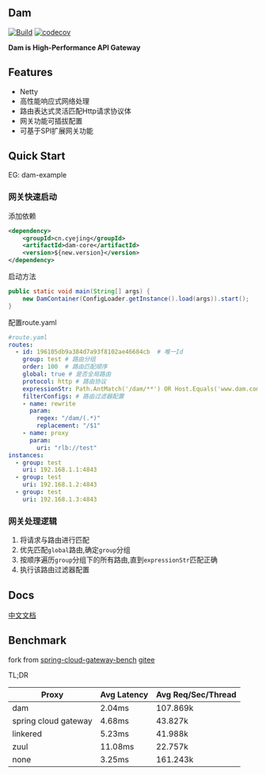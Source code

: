 ## Dam
[![Build](https://github.com/plus-all/dam/actions/workflows/ci.yml/badge.svg)](https://github.com/plus-all/dam/actions/workflows/ci.yml)
[![codecov](https://codecov.io/gh/plus-all/dam/branch/master/graph/badge.svg?token=MLU4076I9A)](https://codecov.io/gh/plus-all/dam)

**Dam is High-Performance API Gateway**

## Features
* Netty
* 高性能响应式网络处理
* 路由表达式灵活匹配Http请求协议体
* 网关功能可插拔配置  
* 可基于SPI扩展网关功能

## Quick Start
EG: dam-example
### 网关快速启动
添加依赖
```xml
<dependency>
    <groupId>cn.cyejing</groupId>
    <artifactId>dam-core</artifactId>
    <version>${new.version}</version>
</dependency>
```
启动方法
```java
public static void main(String[] args) {
    new DamContainer(ConfigLoader.getInstance().load(args)).start();
}
```
配置route.yaml
```yaml
#route.yaml
routes:
  - id: 196105db9a384d7a93f8102ae46684cb  # 唯一Id
    group: test # 路由分组
    order: 100  # 路由匹配顺序
    global: true # 是否全局路由
    protocol: http # 路由协议
    expressionStr: Path.AntMatch('/dam/**') OR Host.Equals('www.dam.com') # 路由匹配表达式
    filterConfigs: # 路由过滤器配置
    - name: rewrite
      param:
        regex: "/dam/(.*)"
        replacement: "/$1"
    - name: proxy
      param:
        uri: "rlb://test"
instances:
  - group: test
    uri: 192.168.1.1:4843 
  - group: test
    uri: 192.168.1.2:4843
  - group: test
    uri: 192.168.1.3:4843 
```

### 网关处理逻辑
1. 将请求与路由进行匹配
2. 优先匹配``global``路由,确定``group``分组
3. 按顺序遍历``group``分组下的所有路由,直到``expressionStr``匹配正确
4. 执行该路由过滤器配置

## Docs

[中文文档](docs/cn/README.md)

## Benchmark

fork from [spring-cloud-gateway-bench](https://github.com/cyejing/spring-cloud-gateway-bench) [gitee](https://gitee.com/cyejing/spring-cloud-gateway-bench)

TL;DR

Proxy | Avg Latency | Avg Req/Sec/Thread
-- | -- | --
dam | 2.04ms | 107.869k
spring cloud gateway | 4.68ms | 43.827k
linkered | 5.23ms | 41.988k
zuul | 11.08ms | 22.757k
none | 3.25ms | 161.243k
